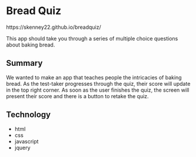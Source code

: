 # Bread Quiz
<p>https://skenney22.github.io/breadquiz/ </p>
<p>This app should take you through a series of multiple choice questions about baking bread.</p>

<h2>Summary</h2>
<p>We wanted to make an app that teaches people the intricacies of baking bread. As the test-taker progresses through the quiz, their score will update in the top right corner. As soon as the user finishes the quiz, the screen will present their score and there is a button to retake the quiz.</p>
<h2>Technology</h2>
<ul>
  <li>html</li>
  <li>css</li>
  <li>javascript</li>
  <li>jquery</li>
</ul>
